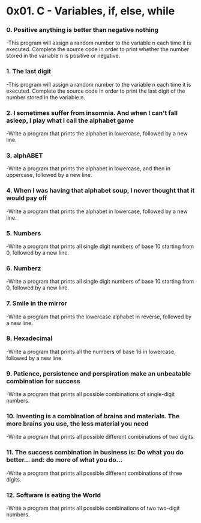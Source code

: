 # 0x01. C - Variables, if, else, while ##
### 0. Positive anything is better than negative nothing
-This program will assign a random number to the variable n each time it is executed. Complete the source code in order to print whether the number stored in the variable n is positive or negative.
### 1. The last digit
-This program will assign a random number to the variable n each time it is executed. Complete the source code in order to print the last digit of the number stored in the variable n.
### 2. I sometimes suffer from insomnia. And when I can't fall asleep, I play what I call the alphabet game
-Write a program that prints the alphabet in lowercase, followed by a new line.
### 3. alphABET
-Write a program that prints the alphabet in lowercase, and then in uppercase, followed by a new line.
### 4. When I was having that alphabet soup, I never thought that it would pay off
-Write a program that prints the alphabet in lowercase, followed by a new line.
### 5. Numbers
-Write a program that prints all single digit numbers of base 10 starting from 0, followed by a new line.
### 6. Numberz
-Write a program that prints all single digit numbers of base 10 starting from 0, followed by a new line.
### 7. Smile in the mirror
-Write a program that prints the lowercase alphabet in reverse, followed by a new line.
### 8. Hexadecimal
-Write a program that prints all the numbers of base 16 in lowercase, followed by a new line.
### 9. Patience, persistence and perspiration make an unbeatable combination for success
-Write a program that prints all possible combinations of single-digit numbers.
### 10. Inventing is a combination of brains and materials. The more brains you use, the less material you need
-Write a program that prints all possible different combinations of two digits.
### 11. The success combination in business is: Do what you do better... and: do more of what you do...
-Write a program that prints all possible different combinations of three digits.
### 12. Software is eating the World
-Write a program that prints all possible combinations of two two-digit numbers.
